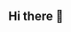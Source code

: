 ## Hi there 👋

<!--
**sooyeonz/sooyeonz** is a ✨ _special_ ✨ repository because its `README.md` (this file) appears on your GitHub profile.


<a href="https://www.gitanimals.org/en_US?utm_medium=image&utm_source=sooyeonz&utm_content=line">
  <img
    src="https://render.gitanimals.org/lines/sooyeonz"
    width="600"
    height="200"
  />
</a>
  
--!>
